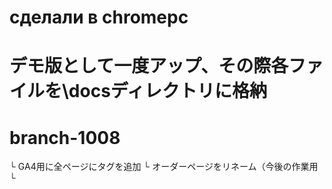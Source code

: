 # сделали в chromepc
# デモ版として一度アップ、その際各ファイルを\docsディレクトリに格納
# branch-1008
 └ GA4用に全ページにタグを追加
 └ オーダーページをリネーム（今後の作業用
 └ <title>をすべて変更（GA4トラフィック対策